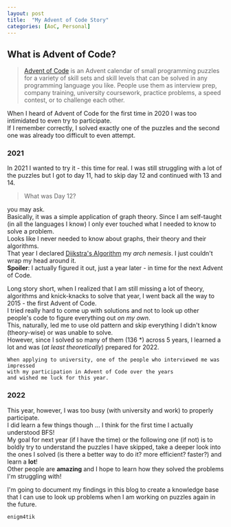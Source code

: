 ```yaml
---
layout: post
title:  "My Advent of Code Story"
categories: [AoC, Personal]
---
```


## What is Advent of Code?
> [Advent of Code](www.adventofcode.com) is an Advent calendar of small programming puzzles for a variety of skill sets and skill levels that can be solved in any programming language you like. People use them as interview prep, company training, university coursework, practice problems, a speed contest, or to challenge each other.


When I heard of Advent of Code for the first time in 2020 I was too intimidated to even try to participate.  
If I remember correctly, I solved exactly one of the puzzles and the second one was already too difficult to even attempt.

### 2021

In 2021 I wanted to try it - this time for real. I was still struggling with a lot of the puzzles but I got to day 11, had to skip day 12 and continued with 13 and 14.  
> What was Day 12? 

you may ask.  
Basically, it was a simple application of graph theory. Since I am self-taught (in all the languages I know) I only ever touched what I needed to know to solve a problem.  
Looks like I never needed to know about graphs, their theory and their algorithms.  
That year I declared [Dijkstra's Algorithm](https://en.wikipedia.org/wiki/Dijkstra%27s_algorithm) my _arch nemesis_. I just couldn't wrap my head around it.  
**Spoiler**: I actually figured it out, just a year later - in time for the next Advent of Code. 

Long story short, when I realized that I am still missing a lot of theory, algorithms and knick-knacks to solve that year, I went back all the way to 2015 - the first Advent of Code.  
I tried really hard to come up with solutions and not to look up other people's code to figure everything out _on my own_.  
This, naturally, led me to use old pattern and skip everything I didn't know (theory-wise) or was unable to solve.  
However, since I solved so many of them (136 *) across 5 years, I learned a lot and was (_at least theoretically_) prepared for 2022.  
```
When applying to university, one of the people who interviewed me was impressed 
with my participation in Advent of Code over the years 
and wished me luck for this year.
```

### 2022
This year, however, I was too busy (with university and work) to properly participate.  
I did learn a few things though ... I think for the first time I actually understood BFS!  
My goal for next year (if I have the time) or the following one (if not) is to boldly try to understand the puzzles I have skipped, take a deeper look into the ones I solved (is there a better way to do it? more efficient? faster?) and learn a **lot**!  
Other people are **amazing** and I hope to learn how they solved the problems I'm struggling with!  


I'm going to document my findings in this blog to create a knowledge base that I can use to look up problems when I am working on puzzles again in the future. 
``` py
enigm4tik
``` 